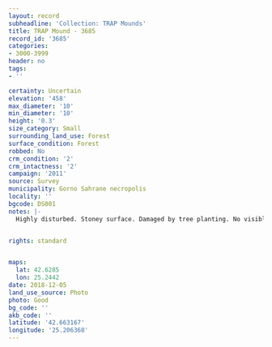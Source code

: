 ```yaml
---
layout: record
subheadline: 'Collection: TRAP Mounds'
title: TRAP Mound - 3685
record_id: '3685'
categories:
- 3000-3999
header: no
tags:
- ''

certainty: Uncertain
elevation: '458'
max_diameter: '10'
min_diameter: '10'
height: '0.3'
size_category: Small
surrounding_land_use: Forest
surface_condition: Forest
robbed: No
crm_condition: '2'
crm_intactness: '2'
campaign: '2011'
source: Survey
municipality: Gorno Sahrane necropolis
locality: ''
bgcode: DS001
notes: |-
  Highly disturbed. Stoney surface. Damaged by tree planting. No visible robbers trenches.


rights: standard


maps:
  lat: 42.6285
  lon: 25.2442
date: 2018-12-05
land_use_source: Photo
photo: Good
bg_code: ''
akb_code: ''
latitude: '42.663167'
longitude: '25.206368'
---
```

